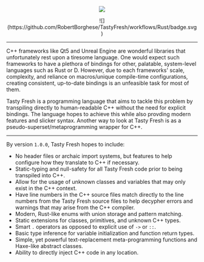 <p align="center">
  <a><img src="https://i.imgur.com/KLMF36a.png" /></a>
</p>

<p align="center">
	![](https://github.com/RobertBorghese/TastyFresh/workflows/Rust/badge.svg)
</p>

---

C++ frameworks like Qt5 and Unreal Engine are wonderful libraries that unfortunately rest upon a tiresome language. One would expect such frameworks to have a plethora of bindings for other, palatable, system-level languages such as Rust or D. However, due to each frameworks' scale, complexity, and reliance on macros/unique compile-time configurations, creating consistent, up-to-date bindings is an unfeasible task for most of them.

Tasty Fresh is a programming language that aims to tackle this problem by transpiling directly to human-readable C++ without the need for explicit bindings. The language hopes to achieve this while also provding modern features and slicker syntax. Another way to look at Tasty Fresh is as a pseudo-superset/metaprogramming wrapper for C++.

---

By version `1.0.0`, Tasty Fresh hopes to include:

* No header files or archaic import systems, but features to help configure how they translate to C++ if necessary.
* Static-typing and null-safety for all Tasty Fresh code prior to being transpiled into C++.
* Allow for the usage of unknown classes and variables that may only exist in the C++ context.
* Have line numbers in the C++ source files match directly to the line numbers from the Tasty Fresh source files to help decypher errors and warnings that may arise from the C++ compiler.
* Modern, Rust-like enums with union storage and pattern matching.
* Static extensions for classes, primitives, and unknown C++ types.
* Smart `.` operators as opposed to explicit use of `->` or `::`.
* Basic type inference for variable initialization and function return types.
* Simple, yet powerful text-replacement meta-programming functions and Haxe-like abstract classes.
* Ability to directly inject C++ code in any location.
